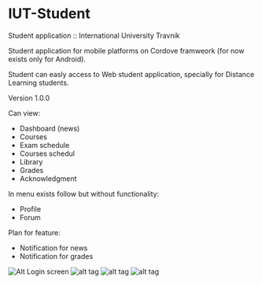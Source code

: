 # IUT-Student
Student application :: International University Travnik

Student application for mobile platforms on Cordove framweork (for now exists only for Android).

Student can easly access to Web student application, specially for Distance Learning students.

Version 1.0.0

Can view:

- Dashboard (news)
- Courses
- Exam schedule
- Courses schedul
- Library
- Grades
- Acknowledgment

In menu exists follow but without functionality:

- Profile
- Forum

Plan for feature:

- Notification for news
- Notification for grades

![Alt Login screen](https://github.com/Kolesar/IUT-Student/blob/master/screenshot/login_screen.png "Login Screen")
![alt tag](https://github.com/Kolesar/IUT-Student/blob/master/screenshot/main_menu.png)
![alt tag](https://github.com/Kolesar/IUT-Student/blob/master/screenshot/dashboard-news.png)
![alt tag](https://github.com/Kolesar/IUT-Student/blob/master/screenshot/courses.png)
